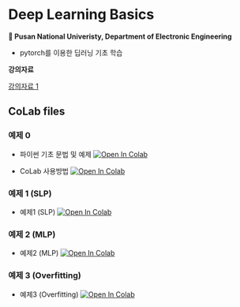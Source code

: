 # Deep Learning Basics
**🏫 Pusan National Univeristy, Department of Electronic Engineering**

- pytorch를 이용한 딥러닝 기초 학습

**강의자료**

 [강의자료 1](강의자료/인공지능_기초_및_실습_공경보.pdf)

## CoLab files

### 예제 0

- 파이썬 기초 문법 및 예제 [![Open In Colab](https://colab.research.google.com/assets/colab-badge.svg)](https://colab.research.google.com/github/joonheeCho/Artificial-Intelligence-Basic-Course/blob/main/%EC%9D%B8%EA%B3%B5%EC%A7%80%EB%8A%A5_%EA%B8%B0%EC%B4%88%EA%B3%BC%EC%A0%95_Day1.ipynb)


- CoLab 사용방법 [![Open In Colab](https://colab.research.google.com/assets/colab-badge.svg)](https://colab.research.google.com/drive/1PdzFDsrkyftpi47NlqgGSTY-4-1YPDF4?usp=drive_link)

### 예제 1 (SLP)

- 예제1 (SLP) [![Open In Colab](https://colab.research.google.com/assets/colab-badge.svg)](https://colab.research.google.com/drive/1Kg64xMoWn1Sqg5CxCh_lsXhmCp468Mdl)

### 예제 2 (MLP)

- 예제2 (MLP) [![Open In Colab](https://colab.research.google.com/assets/colab-badge.svg)](https://colab.research.google.com/drive/1Pokl16NTpTLoGhSl87QA3DUUderszenv)


### 예제 3 (Overfitting)

- 예제3 (Overfitting) [![Open In Colab](https://colab.research.google.com/assets/colab-badge.svg)](https://colab.research.google.com/drive/1g3QNPJDi2SUY3eWpbifgbJ1N21viASi9?usp=sharing)

